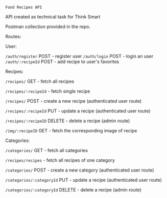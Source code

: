 `Food Recipes API`

API created as technical task for Think Smart

Postman collection provided in the repo.

Routes:

User:

``/auth/register`` POST - register user
``/auth/login`` POST - login an user
``/auth/:recipeId`` POST - add recipe to user's favorites

Recipes: 

``/recipes/`` GET - fetch all recipes

``/recipes/:recipeId`` - fetch single recipe

``/recipes/`` POST - create a new recipe (authenticated user route)

``/recipes/:recipeId`` PUT - update a recipe (authenticated user route)

``/recipes/:recipeID`` DELETE - delete a recipe (admin route)

``/img/:recipeID`` GET - fetch the corresponding image of recipe

Categories: 

``/categories/`` GET - fetch all categories

``/recipes/recipes`` - fetch all recipes of one category

``/categories/`` POST - create a new category (authenticated user route)

``/categories/:categoryId`` PUT - update a recipe (authenticated user route)

``/categories/:categoryId`` DELETE - delete a recipe (admin route)


